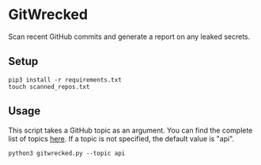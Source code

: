 # GitWrecked
Scan recent GitHub commits and generate a report on any leaked secrets.

## Setup
```
pip3 install -r requirements.txt
touch scanned_repos.txt
```

## Usage
This script takes a GitHub topic as an argument. You can find the complete list of topics [here](https://github.com/topics). If a topic is not specified, the default value is "api".

```
python3 gitwrecked.py --topic api
```